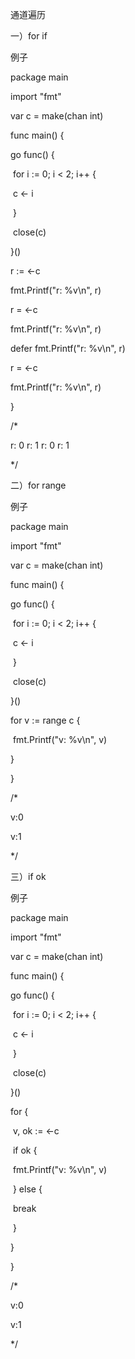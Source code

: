通道遍历

一）for if

例子

package main

import "fmt"

var c = make(chan int)

func main() {

  go func() {

​    for i := 0; i < 2; i++ {

​      c <- i

​    }

​    close(c)

  }()

  r := <-c

  fmt.Printf("r: %v\n", r)

  r = <-c

  fmt.Printf("r: %v\n", r)

  defer fmt.Printf("r: %v\n", r)

  r = <-c

  fmt.Printf("r: %v\n", r)

}

/*

r: 0
r: 1
r: 0
r: 1

*/

二）for range

例子

package main

import "fmt"

var c = make(chan int)

func main() {

  go func() {

​    for i := 0; i < 2; i++ {

​      c <- i

​    }

​    close(c)

  }()

  for v := range c {

​    fmt.Printf("v: %v\n", v)

  }

}

/*

v:0

v:1

*/

三）if ok

例子

package main

import "fmt"

var c = make(chan int)

func main() {

  go func() {

​    for i := 0; i < 2; i++ {

​      c <- i

​    }

​    close(c)

  }()

  for {

​    v, ok := <-c

​    if ok {

​      fmt.Printf("v: %v\n", v)

​    } else {

​      break

​    }

  }

}

/*

v:0

v:1

*/